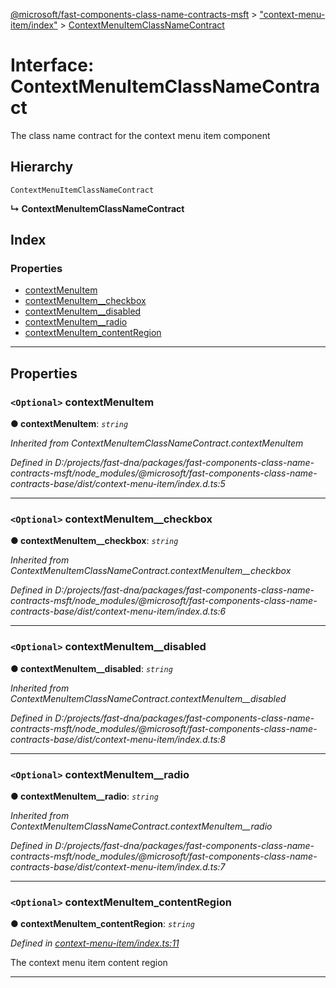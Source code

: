 [@microsoft/fast-components-class-name-contracts-msft](../README.md) > ["context-menu-item/index"](../modules/_context_menu_item_index_.md) > [ContextMenuItemClassNameContract](../interfaces/_context_menu_item_index_.contextmenuitemclassnamecontract.md)

# Interface: ContextMenuItemClassNameContract

The class name contract for the context menu item component

## Hierarchy

 `ContextMenuItemClassNameContract`

**↳ ContextMenuItemClassNameContract**

## Index

### Properties

* [contextMenuItem](_context_menu_item_index_.contextmenuitemclassnamecontract.md#contextmenuitem)
* [contextMenuItem__checkbox](_context_menu_item_index_.contextmenuitemclassnamecontract.md#contextmenuitem__checkbox)
* [contextMenuItem__disabled](_context_menu_item_index_.contextmenuitemclassnamecontract.md#contextmenuitem__disabled)
* [contextMenuItem__radio](_context_menu_item_index_.contextmenuitemclassnamecontract.md#contextmenuitem__radio)
* [contextMenuItem_contentRegion](_context_menu_item_index_.contextmenuitemclassnamecontract.md#contextmenuitem_contentregion)

---

## Properties

<a id="contextmenuitem"></a>

### `<Optional>` contextMenuItem

**● contextMenuItem**: *`string`*

*Inherited from ContextMenuItemClassNameContract.contextMenuItem*

*Defined in D:/projects/fast-dna/packages/fast-components-class-name-contracts-msft/node_modules/@microsoft/fast-components-class-name-contracts-base/dist/context-menu-item/index.d.ts:5*

___
<a id="contextmenuitem__checkbox"></a>

### `<Optional>` contextMenuItem__checkbox

**● contextMenuItem__checkbox**: *`string`*

*Inherited from ContextMenuItemClassNameContract.contextMenuItem__checkbox*

*Defined in D:/projects/fast-dna/packages/fast-components-class-name-contracts-msft/node_modules/@microsoft/fast-components-class-name-contracts-base/dist/context-menu-item/index.d.ts:6*

___
<a id="contextmenuitem__disabled"></a>

### `<Optional>` contextMenuItem__disabled

**● contextMenuItem__disabled**: *`string`*

*Inherited from ContextMenuItemClassNameContract.contextMenuItem__disabled*

*Defined in D:/projects/fast-dna/packages/fast-components-class-name-contracts-msft/node_modules/@microsoft/fast-components-class-name-contracts-base/dist/context-menu-item/index.d.ts:8*

___
<a id="contextmenuitem__radio"></a>

### `<Optional>` contextMenuItem__radio

**● contextMenuItem__radio**: *`string`*

*Inherited from ContextMenuItemClassNameContract.contextMenuItem__radio*

*Defined in D:/projects/fast-dna/packages/fast-components-class-name-contracts-msft/node_modules/@microsoft/fast-components-class-name-contracts-base/dist/context-menu-item/index.d.ts:7*

___
<a id="contextmenuitem_contentregion"></a>

### `<Optional>` contextMenuItem_contentRegion

**● contextMenuItem_contentRegion**: *`string`*

*Defined in [context-menu-item/index.ts:11](https://github.com/Microsoft/fast-dna/blob/164dd3ca/packages/fast-components-class-name-contracts-msft/src/context-menu-item/index.ts#L11)*

The context menu item content region

___

